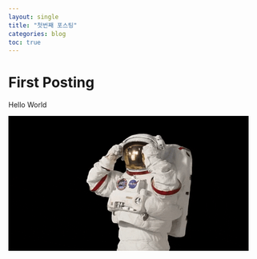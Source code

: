 ```yaml
---
layout: single
title: "첫번째 포스팅"
categories: blog
toc: true
---
```




# First Posting

Hello World

![pic](../../assets/images/2022-02-09-first-posting/astronaut.gif)
